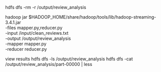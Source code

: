 hdfs dfs -rm -r /output/review_analysis


hadoop jar $HADOOP_HOME/share/hadoop/tools/lib/hadoop-streaming-3.4.1.jar \
  -files mapper.py,reducer.py \
  -input /input/clean_reviews.txt \
  -output /output/review_analysis \
  -mapper mapper.py \
  -reducer reducer.py



view results
hdfs dfs -ls /output/review_analysis
hdfs dfs -cat /output/review_analysis/part-00000 | less
